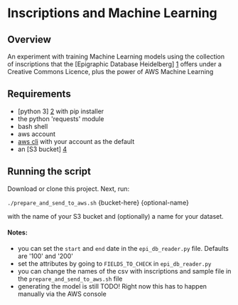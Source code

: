 # Inscriptions and Machine Learning

## Overview

An experiment with training Machine Learning models using the collection of inscriptions that the
[Epigraphic Database Heidelberg] [1] offers under a Creative Commons Licence, plus the power of AWS Machine Learning

[1]: http://edh-www.adw.uni-heidelberg.de/home

## Requirements

- [python 3] [2] with pip installer
- the python 'requests' module
- bash shell
- aws account 
- [aws cli][3] with your account as the default
- an [S3 bucket] [4]

[2]: https://www.python.org/downloads/
[3]: https://docs.aws.amazon.com/cli/latest/userguide/installing.html
[4]: https://docs.aws.amazon.com/AmazonS3/latest/gsg/CreatingABucket.html

## Running the script

Download or clone this project. Next, run:

`./prepare_and_send_to_aws.sh` {bucket-here} {optional-name}

with the name of your S3 bucket and (optionally) a name for your dataset.

#### Notes: 
- you can set the `start` and `end` date in the `epi_db_reader.py` file. Defaults are '100' and '200'
- set the attributes by going to `FIELDS_TO_CHECK` in `epi_db_reader.py`
- you can change the names of the csv with inscriptions and sample file in the `prepare_and_send_to_aws.sh` file
- generating the model is still TODO! Right now this has to happen manually via the AWS console